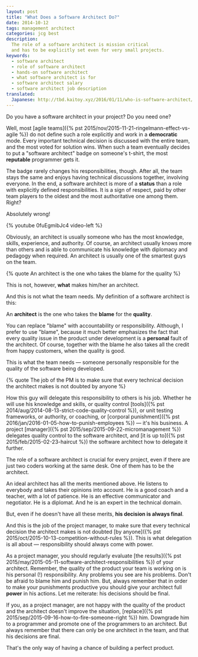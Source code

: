 ```yaml
---
layout: post
title: "What Does a Software Architect Do?"
date: 2014-10-12
tags: management architect
categories: jcg best
description:
  The role of a software architect is mission critical
  and has to be explicitly set even for very small projects.
keywords:
  - software architect
  - role of software architect
  - hands-on software architect
  - what software architect is for
  - software architect salary
  - software architect job description
translated:
  Japanese: http://tbd.kaitoy.xyz/2016/01/11/who-is-software-architect/
---
```


Do you have a software architect in your project? Do you need one?

Well, most [agile teams]({% pst 2015/nov/2015-11-21-ringelmann-effect-vs-agile %})
do not define such a role explicitly and
work in a **democratic** mode. Every important technical decision
is discussed with the entire team, and the most voted for solution wins.
When such a team eventually decides to put a "software architect" badge
on someone's t-shirt, the most **reputable** programmer gets it.

The badge rarely changes his responsibilities, though. After all,
the team stays the same and enjoys having technical discussions together,
involving everyone. In the end, a software architect is more of
a **status** than a role with explicitly defined responsibilities. It is
a sign of respect, paid by other team players to the oldest and the
most authoritative one among them. Right?

Absolutely wrong!

<!--more-->

{% youtube 0fuEgmibJc4 video-left %}

Obviously, an architect is usually someone who
has the most knowledge, skills, experience, and authority. Of course,
an architect usually knows more than others and is able to communicate
his knowledge with diplomacy and pedagogy when required. An architect is usually
one of the smartest guys on the team.

{% quote An architect is the one who takes the blame for the quality %}

This is not, however, **what** makes him/her an architect.

And this is not what the team needs. My definition of a software architect
is this:

An **architect** is the one who takes the **blame** for the **quality**.

You can replace "blame" with accountability or responsibility. Although,
I prefer to use "blame", because it much better emphasizes the fact that
every quality issue in the product under development is a **personal**
fault of the architect. Of course, together with the blame he also
takes all the credit from happy customers, when the quality is good.

This is what the team needs &mdash; someone personally responsible
for the quality of the software being developed.

{% quote The job of the PM is to make sure that every technical decision the architect makes is not doubted by anyone %}

How this guy will delegate this responsibility to others is his job. Whether
he will use his knowledge and skills, or quality control
[tools]({% pst 2014/aug/2014-08-13-strict-code-quality-control %}), or
unit testing frameworks, or authority, or coaching, or
[corporal punishment]({% pst 2016/jan/2016-01-05-how-to-punish-employees %})
&mdash; it's his business.
A project
[manager]({% pst 2015/sep/2015-09-22-micromanagement %}) delegates quality control to the software architect,
and [it is up to]({% pst 2015/feb/2015-02-23-haircut %})
the software architect how to delegate it further.

The role of a software architect is crucial for every project,
even if there are just two coders working at the same desk. One of
them has to be the architect.

An ideal architect has all the merits mentioned above. He listens
to everybody and takes their opinions into account. He is a good coach and a teacher,
with a lot of patience. He is an effective communicator
and negotiator. He is a diplomat. And he is an expert in the technical domain.

But, even if he doesn't have all these merits, **his decision is always final**.

And this is the job of the project manager, to make sure that every
technical decision the architect makes is not doubted
[by anyone]({% pst 2015/oct/2015-10-13-competition-without-rules %}). This is
what delegation is all about &mdash; responsibility should always come with power.

As a project manager, you should regularly evaluate
[the results]({% pst 2015/may/2015-05-11-software-architect-responsibilities %})
of your architect. Remember, the quality of the product your team
is working on is his personal (!) responsibility.
Any problems you see are his problems.
Don't be afraid to blame him and punish him. But, always remember that
in order to make your punishments productive you should give your
architect full **power** in his actions. Let me reiterate: his decisions should be final.

If you, as a project manager, are not happy with the quality of the product
and the architect doesn't improve the situation,
[replace]({% pst 2015/sep/2015-09-16-how-to-fire-someone-right %})
him. Downgrade him
to a programmer and promote one of the programmers to an architect.
But always remember that there can only be one architect in the team,
and that his decisions are final.

That's the only way of having a chance of building a perfect product.
